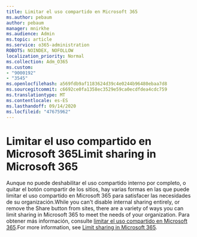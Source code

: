 ```yaml
---
title: Limitar el uso compartido en Microsoft 365
ms.author: pebaum
author: pebaum
manager: mnirkhe
ms.audience: Admin
ms.topic: article
ms.service: o365-administration
ROBOTS: NOINDEX, NOFOLLOW
localization_priority: Normal
ms.collection: Adm_O365
ms.custom:
- "9000192"
- "3545"
ms.openlocfilehash: a569fdb9af1183624d39c4e0244b96480ebaa7d8
ms.sourcegitcommit: c6692ce0fa1358ec3529e59ca0ecdfdea4cdc759
ms.translationtype: MT
ms.contentlocale: es-ES
ms.lasthandoff: 09/14/2020
ms.locfileid: "47675962"
---
```

# <a name="limit-sharing-in-microsoft-365"></a><span data-ttu-id="2efe7-102">Limitar el uso compartido en Microsoft 365</span><span class="sxs-lookup"><span data-stu-id="2efe7-102">Limit sharing in Microsoft 365</span></span>

<span data-ttu-id="2efe7-103">Aunque no puede deshabilitar el uso compartido interno por completo, o quitar el botón compartir de los sitios, hay varias formas en las que puede limitar el uso compartido en Microsoft 365 para satisfacer las necesidades de su organización.</span><span class="sxs-lookup"><span data-stu-id="2efe7-103">While you can't disable internal sharing entirely, or remove the Share button from sites, there are a variety of ways you can limit sharing in Microsoft 365 to meet the needs of your organization.</span></span> <span data-ttu-id="2efe7-104">Para obtener más información, consulte [limitar el uso compartido en Microsoft 365](https://docs.microsoft.com/Office365/Enterprise/microsoft-365-limit-sharing).</span><span class="sxs-lookup"><span data-stu-id="2efe7-104">For more information, see [Limit sharing in Microsoft 365](https://docs.microsoft.com/Office365/Enterprise/microsoft-365-limit-sharing).</span></span>
